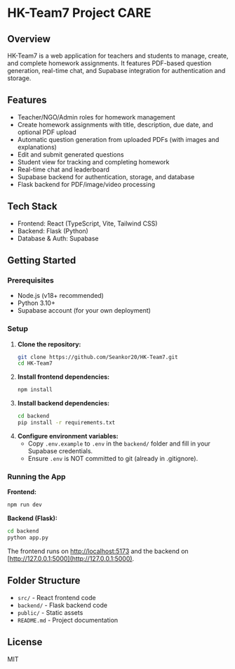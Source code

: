 # HK-Team7 Project CARE

## Overview
HK-Team7 is a web application for teachers and students to manage, create, and complete homework assignments. It features PDF-based question generation, real-time chat, and Supabase integration for authentication and storage.

## Features
- Teacher/NGO/Admin roles for homework management
- Create homework assignments with title, description, due date, and optional PDF upload
- Automatic question generation from uploaded PDFs (with images and explanations)
- Edit and submit generated questions
- Student view for tracking and completing homework
- Real-time chat and leaderboard
- Supabase backend for authentication, storage, and database
- Flask backend for PDF/image/video processing

## Tech Stack
- Frontend: React (TypeScript, Vite, Tailwind CSS)
- Backend: Flask (Python)
- Database & Auth: Supabase

## Getting Started

### Prerequisites
- Node.js (v18+ recommended)
- Python 3.10+
- Supabase account (for your own deployment)

### Setup
1. **Clone the repository:**
   ```sh
   git clone https://github.com/Seankor20/HK-Team7.git
   cd HK-Team7
   ```
2. **Install frontend dependencies:**
   ```sh
   npm install
   ```
3. **Install backend dependencies:**
   ```sh
   cd backend
   pip install -r requirements.txt
   ```
4. **Configure environment variables:**
   - Copy `.env.example` to `.env` in the `backend/` folder and fill in your Supabase credentials.
   - Ensure `.env` is NOT committed to git (already in .gitignore).

### Running the App
**Frontend:**
```sh
npm run dev
```
**Backend (Flask):**
```sh
cd backend
python app.py
```

The frontend runs on [http://localhost:5173](http://localhost:5173) and the backend on [http://127.0.0.1:5000](http://127.0.0.1:5000).

## Folder Structure
- `src/` - React frontend code
- `backend/` - Flask backend code
- `public/` - Static assets
- `README.md` - Project documentation

## License
MIT
